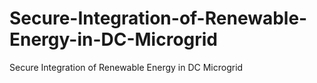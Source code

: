 # Secure-Integration-of-Renewable-Energy-in-DC-Microgrid
Secure Integration of Renewable Energy in DC Microgrid
